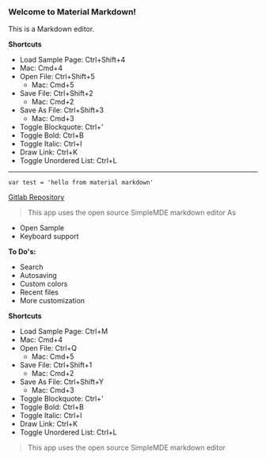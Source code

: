 ### Welcome to Material Markdown!
This is a Markdown editor.

**Shortcuts**
- Load Sample Page: Ctrl+Shift+4
 - Mac: Cmd+4
- Open File: Ctrl+Shift+5
	- Mac: Cmd+5
- Save File: Ctrl+Shift+2
	- Mac: Cmd+2
- Save As File: Ctrl+Shift+3
	- Mac: Cmd+3
- Toggle Blockquote: Ctrl+'
- Toggle Bold: Ctrl+B
- Toggle Italic: Ctrl+I
- Draw Link: Ctrl+K
- Toggle Unordered List: Ctrl+L
-----
```
var test = 'hello from material markdown'
```
[Gitlab Repository](https://gitlab.com/bernardodsanderson/material-markdown)
> This app uses the open source SimpleMDE markdown editor As
  - Open Sample
- Keyboard support

**To Do's:**
- Search
- Autosaving
- Custom colors
- Recent files
- More customization

**Shortcuts**
- Load Sample Page: Ctrl+M
 - Mac: Cmd+4
- Open File: Ctrl+Q
	- Mac: Cmd+5
- Save File: Ctrl+Shift+1
	- Mac: Cmd+2
- Save As File: Ctrl+Shift+Y
	- Mac: Cmd+3
- Toggle Blockquote: Ctrl+'
- Toggle Bold: Ctrl+B
- Toggle Italic: Ctrl+I
- Draw Link: Ctrl+K
- Toggle Unordered List: Ctrl+L


> This app uses the open source SimpleMDE markdown editor